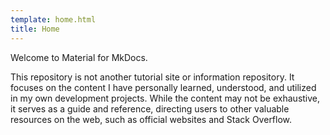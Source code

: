 ```yaml
---
template: home.html
title: Home
---
```


Welcome to Material for MkDocs.

This repository is not another tutorial site or information repository. It focuses on the content I have personally learned, understood, and utilized in my own development projects. While the content may not be exhaustive, it serves as a guide and reference, directing users to other valuable resources on the web, such as official websites and Stack Overflow.


